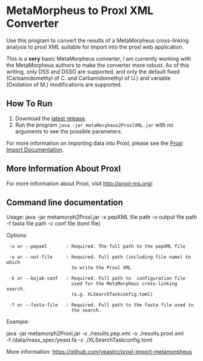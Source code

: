 MetaMorpheus to Proxl XML Converter
=============================

Use this program to convert the results of a MetaMorpheus cross-linking analysis to
proxl XML suitable for import into the proxl web application.

This is a **very** basic MetaMorpheus converter, I am currently working with the
MetaMorpheus authors to make the converter more robust. As of this writing, only
DSS and DSSO are supported, and only the default fixed (Carbamidomethyl of C. and
Carbamidomethyl of U.) and variable (Oxidation of M.) modifications are supported.


How To Run
-------------
1. Download the [latest release](https://github.com/yeastrc/proxl-import-metamorpheus/releases).
2. Run the program ``java -jar metaMorpheus2ProxlXML.jar`` with no arguments to see the possible parameters.

For more information on importing data into Proxl, please see the [Proxl Import Documentation](http://proxl-web-app.readthedocs.io/en/latest/using/upload_data.html).

More Information About Proxl
-----------------------------
For more information about Proxl, visit http://proxl-ms.org/.


Command line documentation
---------------------------

Usage:
  java -jar metamorph2Proxl.jar -x pepXML file path -o output file path
                               -f fasta file path -c conf file (toml file)
  
 Options:
  
     -x or --pepxml       : Required. The full path to the pepXML file
     
     -o or --out-file     : Required. Full path (including file name) to which
                            to write the Proxl XML
  
     -k or --kojak-conf   : Required. Full path to  configuration file
                            used for the MetaMorpheus cross-linking search.
                            (e.g. XLSearchTaskconfig.toml)
                          
     -f or --fasta-file   : Required. Full path to the fasta file used in
                            the search.
                          
 
 Example:
 
  java -jar metamorph2Proxl.jar -x ./results.pep.xml -o ./results.proxl.xml\
  -f /data/mass_spec/yeast.fa -c ./XLSearchTaskconfig.toml

  More information: https://github.com/yeastrc/proxl-import-metamorpheus

  